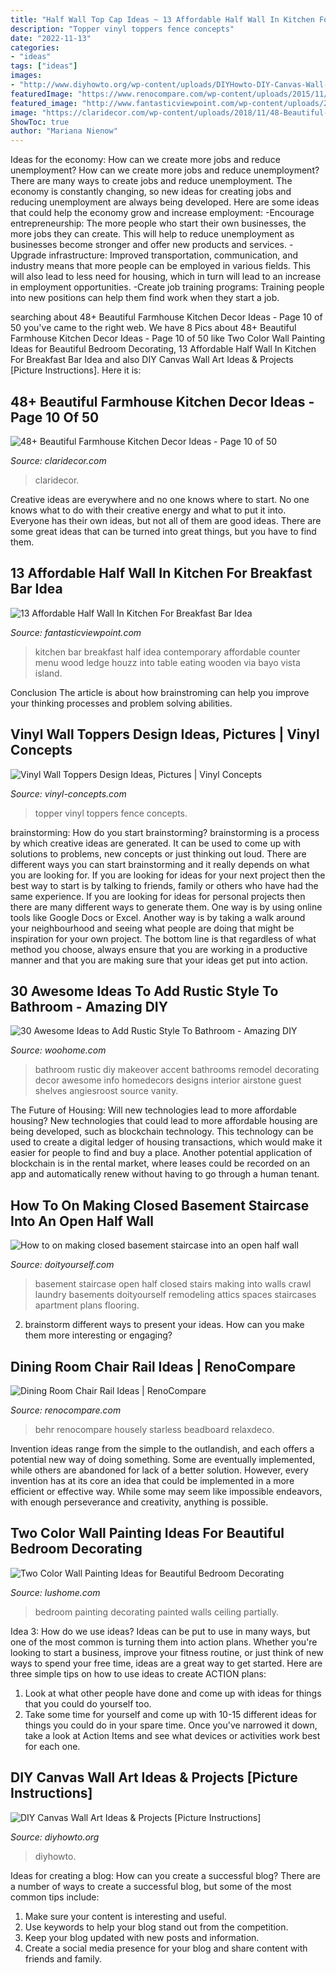 ```yaml
---
title: "Half Wall Top Cap Ideas ~ 13 Affordable Half Wall In Kitchen For Breakfast Bar Idea"
description: "Topper vinyl toppers fence concepts"
date: "2022-11-13"
categories:
- "ideas"
tags: ["ideas"]
images:
- "http://www.diyhowto.org/wp-content/uploads/DIYHowto-DIY-Canvas-Wall-Art-Ideas-Tutorials-Picture-Instructions-05.jpg"
featuredImage: "https://www.renocompare.com/wp-content/uploads/2015/11/casual.jpg"
featured_image: "http://www.fantasticviewpoint.com/wp-content/uploads/2016/08/Wonderful-Rustic-Kitchen-Menu-Decorating-Ideas-Gallery-in-Kitchen-Contemporary-design-ideas--634x957.jpg"
image: "https://claridecor.com/wp-content/uploads/2018/11/48-Beautiful-Farmhouse-Kitchen-Decor-Ideas-10.jpg"
ShowToc: true
author: "Mariana Nienow"
---
```



Ideas for the economy: How can we create more jobs and reduce unemployment?
How can we create more jobs and reduce unemployment?
There are many ways to create jobs and reduce unemployment. The economy is constantly changing, so new ideas for creating jobs and reducing unemployment are always being developed. Here are some ideas that could help the economy grow and increase employment: 
-Encourage entrepreneurship: The more people who start their own businesses, the more jobs they can create. This will help to reduce unemployment as businesses become stronger and offer new products and services. 
-Upgrade infrastructure: Improved transportation, communication, and industry means that more people can be employed in various fields. This will also lead to less need for housing, which in turn will lead to an increase in employment opportunities. 
-Create job training programs: Training people into new positions can help them find work when they start a job.

	

		
searching about 48+ Beautiful Farmhouse Kitchen Decor Ideas - Page 10 of 50 you've came to the right web. We have 8 Pics about 48+ Beautiful Farmhouse Kitchen Decor Ideas - Page 10 of 50 like Two Color Wall Painting Ideas for Beautiful Bedroom Decorating, 13 Affordable Half Wall In Kitchen For Breakfast Bar Idea and also DIY Canvas Wall Art Ideas &amp; Projects [Picture Instructions]. Here it is:
		
    
## 48+ Beautiful Farmhouse Kitchen Decor Ideas - Page 10 Of 50

<img loading=lazy src="https://claridecor.com/wp-content/uploads/2018/11/48-Beautiful-Farmhouse-Kitchen-Decor-Ideas-10.jpg" onerror="this.onerror=null;this.src='https://tse3.mm.bing.net/th?id=OIP.Uepik3ztnJb-PLv4nMVtdAHaJ4&amp;pid=15.1';" alt="48+ Beautiful Farmhouse Kitchen Decor Ideas - Page 10 of 50">

_Source: claridecor.com_

>claridecor. 

	

Creative ideas are everywhere and no one knows where to start. No one knows what to do with their creative energy and what to put it into. Everyone has their own ideas, but not all of them are good ideas. There are some great ideas that can be turned into great things, but you have to find them.

    
## 13 Affordable Half Wall In Kitchen For Breakfast Bar Idea

<img loading=lazy src="http://www.fantasticviewpoint.com/wp-content/uploads/2016/08/Wonderful-Rustic-Kitchen-Menu-Decorating-Ideas-Gallery-in-Kitchen-Contemporary-design-ideas--634x957.jpg" onerror="this.onerror=null;this.src='https://tse4.mm.bing.net/th?id=OIP.l0prAXd_EC8IX7LezeCtUQHaLL&amp;pid=15.1';" alt="13 Affordable Half Wall In Kitchen For Breakfast Bar Idea">

_Source: fantasticviewpoint.com_

>kitchen bar breakfast half idea contemporary affordable counter menu wood ledge houzz into table eating wooden via bayo vista island. 

	

Conclusion
The article is about how brainstroming can help you improve your thinking processes and problem solving abilities.

    
## Vinyl Wall Toppers Design Ideas, Pictures | Vinyl Concepts

<img loading=lazy src="https://vinyl-concepts.com/wp-content/uploads/2016/03/wall-topper-fence-style-11.jpg" onerror="this.onerror=null;this.src='https://tse1.mm.bing.net/th?id=OIP.jwC8suc3KrxyA-dPEYuiogHaFj&amp;pid=15.1';" alt="Vinyl Wall Toppers Design Ideas, Pictures | Vinyl Concepts">

_Source: vinyl-concepts.com_

>topper vinyl toppers fence concepts. 

	

brainstorming: How do you start brainstorming?
brainstorming is a process by which creative ideas are generated. It can be used to come up with solutions to problems, new concepts or just thinking out loud. There are different ways you can start brainstorming and it really depends on what you are looking for. If you are looking for ideas for your next project then the best way to start is by talking to friends, family or others who have had the same experience. If you are looking for ideas for personal projects then there are many different ways to generate them. One way is by using online tools like Google Docs or Excel. Another way is by taking a walk around your neighbourhood and seeing what people are doing that might be inspiration for your own project. The bottom line is that regardless of what method you choose, always ensure that you are working in a productive manner and that you are making sure that your ideas get put into action.

    
## 30 Awesome Ideas To Add Rustic Style To Bathroom - Amazing DIY

<img loading=lazy src="http://www.woohome.com/wp-content/uploads/2017/07/Add-Rustic-Feel-to-Bathroom-23.jpg" onerror="this.onerror=null;this.src='https://tse4.mm.bing.net/th?id=OIP.zV-2oox1VOXSa4xhmm0TFQHaNK&amp;pid=15.1';" alt="30 Awesome Ideas to Add Rustic Style To Bathroom - Amazing DIY">

_Source: woohome.com_

>bathroom rustic diy makeover accent bathrooms remodel decorating decor awesome info homedecors designs interior airstone guest shelves angiesroost source vanity. 

	

The Future of Housing: Will new technologies lead to more affordable housing?
New technologies that could lead to more affordable housing are being developed, such as blockchain technology. This technology can be used to create a digital ledger of housing transactions, which would make it easier for people to find and buy a place. Another potential application of blockchain is in the rental market, where leases could be recorded on an app and automatically renew without having to go through a human tenant.

    
## How To On Making Closed Basement Staircase Into An Open Half Wall

<img loading=lazy src="https://www.doityourself.com/forum/attachments/basements-attics-crawl-spaces/61073d1451942474-how-making-closed-basement-staircase-into-open-half-wall-basement-staircase-6.jpg" onerror="this.onerror=null;this.src='https://tse4.mm.bing.net/th?id=OIP.zcqFwDb9CitHcaP3SPzPnAHaJ4&amp;pid=15.1';" alt="How to on making closed basement staircase into an open half wall">

_Source: doityourself.com_

>basement staircase open half closed stairs making into walls crawl laundry basements doityourself remodeling attics spaces staircases apartment plans flooring. 

	

2. brainstorm different ways to present your ideas. How can you make them more interesting or engaging?

    
## Dining Room Chair Rail Ideas | RenoCompare

<img loading=lazy src="https://www.renocompare.com/wp-content/uploads/2015/11/casual.jpg" onerror="this.onerror=null;this.src='https://tse3.mm.bing.net/th?id=OIP.RBG5PBZPFc4FCaSkRN8FiQHaFA&amp;pid=15.1';" alt="Dining Room Chair Rail Ideas | RenoCompare">

_Source: renocompare.com_

>behr renocompare housely starless beadboard relaxdeco. 

	

Invention ideas range from the simple to the outlandish, and each offers a potential new way of doing something. Some are eventually implemented, while others are abandoned for lack of a better solution. However, every invention has at its core an idea that could be implemented in a more efficient or effective way. While some may seem like impossible endeavors, with enough perseverance and creativity, anything is possible.

    
## Two Color Wall Painting Ideas For Beautiful Bedroom Decorating

<img loading=lazy src="https://www.lushome.com/wp-content/uploads/2016/06/partially-painted-walls-bedroom-decorating-ideas-4.jpg" onerror="this.onerror=null;this.src='https://tse1.mm.bing.net/th?id=OIP.2n-iRKypIHTh-xhHxjFPxQAAAA&amp;pid=15.1';" alt="Two Color Wall Painting Ideas for Beautiful Bedroom Decorating">

_Source: lushome.com_

>bedroom painting decorating painted walls ceiling partially. 

	

Idea 3: How do we use ideas?
Ideas can be put to use in many ways, but one of the most common is turning them into action plans. Whether you're looking to start a business, improve your fitness routine, or just think of new ways to spend your free time, ideas are a great way to get started. Here are three simple tips on how to use ideas to create ACTION plans:
1. Look at what other people have done and come up with ideas for things that you could do yourself too.
2. Take some time for yourself and come up with 10-15 different ideas for things you could do in your spare time. Once you've narrowed it down, take a look at Action Items and see what devices or activities work best for each one.

    
## DIY Canvas Wall Art Ideas &amp; Projects [Picture Instructions]

<img loading=lazy src="http://www.diyhowto.org/wp-content/uploads/DIYHowto-DIY-Canvas-Wall-Art-Ideas-Tutorials-Picture-Instructions-05.jpg" onerror="this.onerror=null;this.src='https://tse2.mm.bing.net/th?id=OIP.xRSgNDY9yslffc4l9vYVgQHaPl&amp;pid=15.1';" alt="DIY Canvas Wall Art Ideas &amp; Projects [Picture Instructions]">

_Source: diyhowto.org_

>diyhowto. 

	

Ideas for creating a blog: How can you create a successful blog?
There are a number of ways to create a successful blog, but some of the most common tips include: 
1. Make sure your content is interesting and useful.
2. Use keywords to help your blog stand out from the competition.
3. Keep your blog updated with new posts and information.
4. Create a social media presence for your blog and share content with friends and family.

